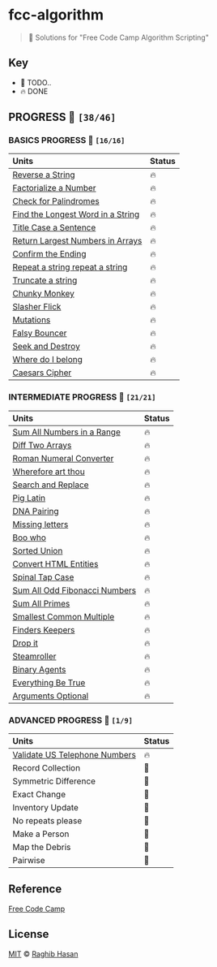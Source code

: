 # fcc-algorithm
> 🤺 Solutions for "Free Code Camp Algorithm Scripting"

## Key
* 🚧 TODO..
* 🔥 DONE

## PROGRESS 🚀  `[38/46]`

### BASICS  PROGRESS 🚀  `[16/16]`
|    Units        | Status         |
| :-------------  | :------------- |
| [Reverse a String](./solutions/basics/reverse.js) | 🔥 |
| [Factorialize a Number](./solutions/basics/factorialize.js) | 🔥 |
| [Check for Palindromes](./solutions/basics/palindromes.js) | 🔥 |
| [Find the Longest Word in a String](./solutions/basics/longest.js) | 🔥 |
| [Title Case a Sentence](./solutions/basics/title-case.js) | 🔥 |
| [Return Largest Numbers in Arrays](./solutions/basics/largest-num.js) | 🔥 |
| [Confirm the Ending](./solutions/basics/confirm-end.js)  | 🔥 |
| [Repeat a string repeat a string](./solutions/basics/repeat-string.js) | 🔥 |
| [Truncate a string](./solutions/basics/truncate.js) | 🔥 |
| [Chunky Monkey](./solutions/basics/chunky-monkey.js) | 🔥 |
| [Slasher Flick](./solutions/basics/slasher.js)  | 🔥 |
| [Mutations](./solutions/basics/mutations.js) | 🔥 |
| [Falsy Bouncer](./solutions/basics/bouncer.js) | 🔥 |
| [Seek and Destroy](./solutions/basics/destroyer.js) | 🔥 |
| [Where do I belong](./solutions/basics/getIndexToIns.js) | 🔥 |
| [Caesars Cipher](./solutions/basics/rot13.js) | 🔥  |

### INTERMEDIATE PROGRESS 🚀  `[21/21]`
|    Units        |    Status  |
| :-------------  | :------------- |
| [Sum All Numbers in a Range](./solutions/intermediate/sumAll.js) | 🔥 |
| [Diff Two Arrays](./solutions/intermediate/diffArray.js) | 🔥 |
| [Roman Numeral Converter](./solutions/intermediate/convertToRoman.js) | 🔥 |
| [Wherefore art thou](./solutions/intermediate/whatIsInAName.js)  | 🔥 |
| [Search and Replace](./solutions/intermediate/myReplace.js) | 🔥 |
| [Pig Latin](./solutions/intermediate/translatePigLatin.js) | 🔥 |
| [DNA Pairing](./solutions/intermediate/pairElement.js) | 🔥 |
| [Missing letters](./solutions/intermediate/fearNotLetter.js) | 🔥 |
| [Boo who](./solutions/intermediate/booWho.js) | 🔥 |
| [Sorted Union](./solutions/intermediate/uniteUnique.js) | 🔥 |
| [Convert HTML Entities](./solutions/intermediate/convertHTML.js) | 🔥 |
| [Spinal Tap Case](./solutions/intermediate/spinalCase.js) | 🔥 |
| [Sum All Odd Fibonacci Numbers](./solutions/intermediate/sumFibs.js) | 🔥 |
| [Sum All Primes](./solutions/intermediate/sumPrimes.js) | 🔥 |
| [Smallest Common Multiple](./solutions/intermediate/smallestCommons.js) | 🔥 |
| [Finders Keepers](./solutions/intermediate/findElement.js) | 🔥 |
| [Drop it](./solutions/intermediate/dropElements.js) | 🔥 |
| [Steamroller](./solutions/intermediate/steamrollArray.js) | 🔥 |
| [Binary Agents](./solutions/intermediate/binaryAgent.js) | 🔥 |
| [Everything Be True](./solutions/intermediate/truthCheck.js) | 🔥 |
| [Arguments Optional](./solutions/intermediate/addTogether.js) | 🔥 |

### ADVANCED PROGRESS 🚀 `[1/9]`

|    Units        |    Status  |
| :-------------  | :------------- |
|[Validate US Telephone Numbers](./solutions/advanced/telephoneCheck.js) | 🔥 |
|Record Collection| 🚧 |
|Symmetric Difference | 🚧 |
|Exact Change | 🚧 |
|Inventory Update | 🚧 |
|No repeats please | 🚧 |
|Make a Person | 🚧 |
|Map the Debris | 🚧 |
|Pairwise| 🚧 |


## Reference
[Free Code Camp](https://www.freecodecamp.com/)

## License
[MIT](./license) © [Raghib Hasan](http://raghibm.com/)
